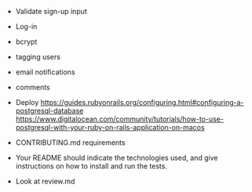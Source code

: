 * Validate sign-up input
* Log-in
* bcrypt
* tagging users
* email notifications
* comments 

* Deploy
https://guides.rubyonrails.org/configuring.html#configuring-a-postgresql-database
https://www.digitalocean.com/community/tutorials/how-to-use-postgresql-with-your-ruby-on-rails-application-on-macos

* CONTRIBUTING.md requirements
* Your README should indicate the technologies used, and give instructions on how to install and run the tests.
* Look at review.md 